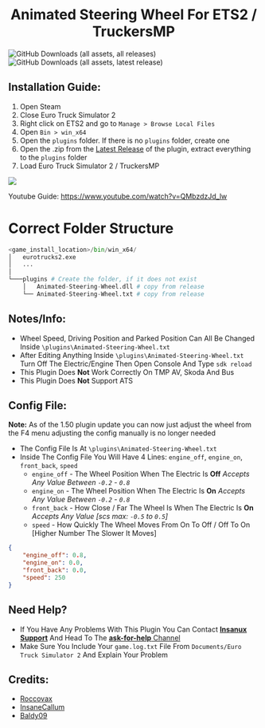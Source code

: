 <h1 align="center">
Animated Steering Wheel For ETS2 / TruckersMP
</h1>

![GitHub Downloads (all assets, all releases)](https://img.shields.io/github/downloads/Insanux-Mods/Animated-Steering-Wheel/total?style=flat-square&color=%2300CB9B)
![GitHub Downloads (all assets, latest release)](https://img.shields.io/github/downloads/Insanux-Mods/Animated-Steering-Wheel/latest/total?style=flat-square&color=%2300CB9B)


## Installation Guide:
1. Open Steam
2. Close Euro Truck Simulator 2
3. Right click on ETS2 and go to `Manage > Browse Local Files` 
4. Open `Bin > win_x64`
5. Open the `plugins` folder.  If there is no `plugins` folder, create one
6. Open the .zip from the [Latest Release](https://github.com/Insanux-Mods/Animated-Steering-Wheel/releases/latest) of the plugin, extract everything to the `plugins` folder
7. Load Euro Truck Simulator 2 / TruckersMP

![](https://github.com/Insanux-Mods/Animated-Steering-Wheel/blob/main/install.gif)

Youtube Guide: https://www.youtube.com/watch?v=QMbzdzJd_lw

# Correct Folder Structure
```python
<game_install_location>/bin/win_x64/
│   eurotrucks2.exe
│   ...
│
└───plugins # Create the folder, if it does not exist
    │   Animated-Steering-Wheel.dll # copy from release
    └── Animated-Steering-Wheel.txt # copy from release
```

## Notes/Info:
- Wheel Speed, Driving Position and Parked Position Can All Be Changed Inside `\plugins\Animated-Steering-Wheel.txt`
- After Editing Anything Inside `\plugins\Animated-Steering-Wheel.txt` Turn Off The Electric/Engine Then Open Console And Type `sdk reload`
- This Plugin Does **Not** Work Correctly On TMP AV, Skoda And Bus
- This Plugin Does **Not** Support ATS

## Config File:
**Note:** As of the 1.50 plugin update you can now just adjust the wheel from the F4 menu adjusting the config manually is no longer needed
- The Config File Is At `\plugins\Animated-Steering-Wheel.txt`
- Inside The Config File You Will Have 4 Lines: `engine_off`, `engine_on`, `front_back`, `speed`
  - `engine_off` - The Wheel Position When The Electric Is **Off** *Accepts Any Value Between `-0.2` - `0.8`*
  - `engine_on` - The Wheel Position When The Electric Is **On** *Accepts Any Value Between `-0.2` - `0.8`*
  - `front_back` - How Close / Far The Wheel Is When The Electric Is **On** *Accepts Any Value [scs max: `-0.5` to `0.5`]*
  - `speed` - How Quickly The Wheel Moves From On To Off / Off To On [Higher Number The Slower It Moves]
```json
{
    "engine_off": 0.8,
    "engine_on": 0.0,
    "front_back": 0.0,
    "speed": 250
}
```
 
## Need Help?
- If You Have Any Problems With This Plugin You Can Contact [**Insanux Support**](https://discord.gg/insanux) And Head To The [**ask-for-help** Channel](https://discord.com/channels/737213060233822269/1032370614738100324)
- Make Sure You Include Your `game.log.txt` File From `Documents/Euro Truck Simulator 2` And Explain Your Problem

## Credits:
- [Roccovax](https://github.com/dariowouters)
- [InsaneCallum](https://github.com/Callum-Bell)
- [Baldy09](https://github.com/Baldywaldy09)
